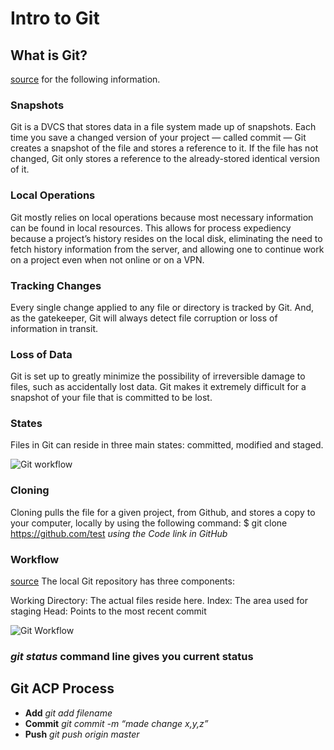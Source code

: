 # Intro to Git

## What is Git?
[source](https://blog.udemy.com/git-tutorial-a-comprehensive-guide/) for the following information.

### Snapshots
Git is a DVCS that stores data in a file system made up of snapshots. Each time you save a changed version of your project — called commit — Git creates a snapshot of the file and stores a reference to it. If the file has not changed, Git only stores a reference to the already-stored identical version of it.

### Local Operations
Git mostly relies on local operations because most necessary information can be found in local resources. This allows for process expediency because a project’s history resides on the local disk, eliminating the need to fetch history information from the server, and allowing one to continue work on a project even when not online or on a VPN.

### Tracking Changes
Every single change applied to any file or directory is tracked by Git. And, as the gatekeeper, Git will always detect file corruption or loss of information in transit.

### Loss of Data
Git is set up to greatly minimize the possibility of irreversible damage to files, such as accidentally lost data. Git makes it extremely difficult for a snapshot of your file that is committed to be lost.

### States
Files in Git can reside in three main states: committed, modified and staged.

![Git workflow](https://blog.udemy.com/wp-content/uploads/2015/08/image066.png)

### Cloning
Cloning pulls the file for a given project, from Github, and stores a copy to your computer, locally by using the following command:
$ git clone https://github.com/test *using the Code link in GitHub*

### Workflow
[source](https://blog.udemy.com/git-tutorial-a-comprehensive-guide/)
The local Git repository has three components:

Working Directory: The actual files reside here.
Index: The area used for staging
Head: Points to the most recent commit

![Git Workflow](https://blog.udemy.com/wp-content/uploads/2015/08/image036.png)

### *git status* command line gives you current status

## Git ACP Process
- **Add** *git add filename*
- **Commit** *git commit -m “made change x,y,z”*
- **Push** *git push origin master*



